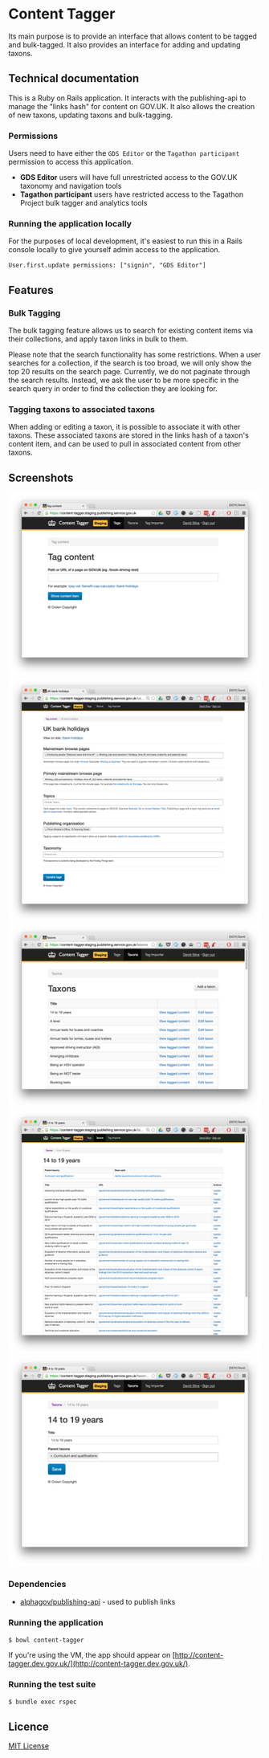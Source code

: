 # Content Tagger

Its main purpose is to provide an interface that allows content to be tagged and bulk-tagged.
It also provides an interface for adding and updating taxons.

## Technical documentation

This is a Ruby on Rails application.
It interacts with the publishing-api to manage the "links hash" for content on GOV.UK.
It also allows the creation of new taxons, updating taxons and bulk-tagging.

### Permissions

Users need to have either the `GDS Editor` or the `Tagathon participant` permission to access
this application.

 - **GDS Editor** users will have full unrestricted access to the GOV.UK taxonomy and navigation tools
 - **Tagathon participant** users have restricted access to the Tagathon Project bulk tagger and analytics tools

### Running the application locally

For the purposes of local development, it's easiest to run this in a Rails console locally to give yourself admin access to the application.

```
User.first.update permissions: ["signin", "GDS Editor"]
```

## Features

### Bulk Tagging

The bulk tagging feature allows us to search for existing content items via
their collections, and apply taxon links in bulk to them.

Please note that the search functionality has some restrictions. When a user
searches for a collection, if the search is too broad, we will only show the top
20 results on the search page. Currently, we do not paginate through the search
results. Instead, we ask the user to be more specific in the search query in
order to find the collection they are looking for.

### Tagging taxons to associated taxons

When adding or editing a taxon, it is possible to associate it with other taxons.
These associated taxons are stored in the links hash of a taxon's content item,
and can be used to pull in associated content from other taxons.

## Screenshots

![Homepage](docs/screenshot-homepage.png)
![Tagging Interface](docs/screenshot-edit-tagging.png)
![Taxons](docs/screenshot-taxons.png)
![View Taxon](docs/screenshot-taxon.png)
![Edit Taxon](docs/screenshot-edit-taxon.png)

### Dependencies

- [alphagov/publishing-api](https://github.com/alphagov/publishing-api) - used to publish links

### Running the application

```
$ bowl content-tagger
```

If you're using the VM, the app should appear on [http://content-tagger.dev.gov.uk/](http://content-tagger.dev.gov.uk/).

### Running the test suite

```
$ bundle exec rspec
```

## Licence

[MIT License](LICENCE)
